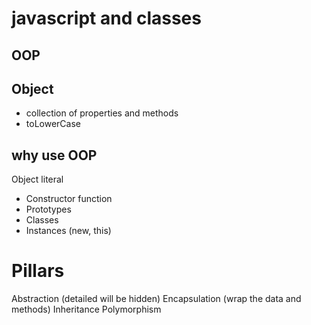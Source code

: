 # javascript and classes

## OOP

## Object
- collection of properties and methods
- toLowerCase

## why use OOP
Object literal

- Constructor function
- Prototypes
- Classes
- Instances (new, this)


# Pillars
Abstraction (detailed will be hidden)
Encapsulation (wrap the data and methods)
Inheritance
Polymorphism